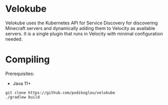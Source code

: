 # Velokube
Velokube uses the Kubernetes API for Service Discovery for discovering Minecraft servers and dynamically adding them to Velocity as available servers.
It is a single plugin that runs in Velocity with minimal configuration needed.

# Compiling
Prerequisites:
- Java 11+
```
git clone https://github.com/podikoglou/velokube
./gradlew build
```
